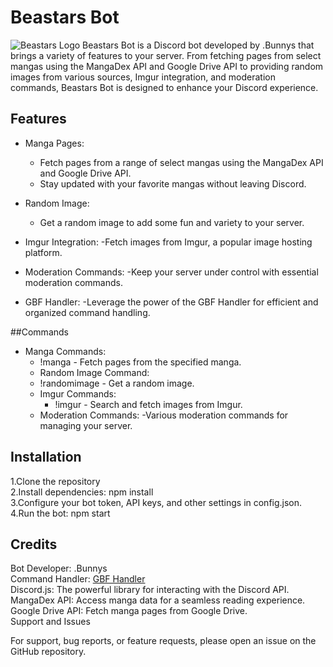 # Beastars Bot
![Beastars Logo](https://upload.wikimedia.org/wikipedia/commons/thumb/a/aa/BEASTARS_logo.svg/2560px-BEASTARS_logo.svg.png)
Beastars Bot is a Discord bot developed by .Bunnys that brings a variety of features to your server. From fetching pages from select mangas using the MangaDex API and Google Drive API to providing random images from various sources, Imgur integration, and moderation commands, Beastars Bot is designed to enhance your Discord experience.

## Features
- Manga Pages:
  - Fetch pages from a range of select mangas using the MangaDex API and Google Drive API.
  - Stay updated with your favorite mangas without leaving Discord.

- Random Image:
  - Get a random image to add some fun and variety to your server.
 
- Imgur Integration:
  -Fetch images from Imgur, a popular image hosting platform.
  
- Moderation Commands:
  -Keep your server under control with essential moderation commands.
  
- GBF Handler:
  -Leverage the power of the GBF Handler for efficient and organized command handling.
  
##Commands
- Manga Commands:
  - !manga - Fetch pages from the specified manga. 
  - Random Image Command:
  - !randomimage - Get a random image.
  - Imgur Commands:
    - !imgur  - Search and fetch images from Imgur.
  - Moderation Commands:
    -Various moderation commands for managing your server.

## Installation
1.Clone the repository <br>
2.Install dependencies: npm install <br>
3.Configure your bot token, API keys, and other settings in config.json. <br>
4.Run the bot: npm start <br>

## Credits
Bot Developer: .Bunnys <br>
Command Handler: [GBF Handler](https://github.com/GBF-Nexus/Discord-Bot-Commands-and-Handler) <br>
Discord.js: The powerful library for interacting with the Discord API. <br>
MangaDex API: Access manga data for a seamless reading experience. <br>
Google Drive API: Fetch manga pages from Google Drive. <br>
Support and Issues

For support, bug reports, or feature requests, please open an issue on the GitHub repository.
